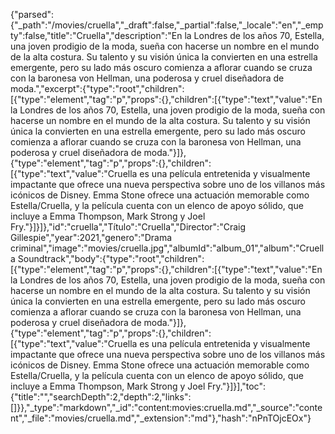 {"parsed":{"_path":"/movies/cruella","_draft":false,"_partial":false,"_locale":"en","_empty":false,"title":"Cruella","description":"En la Londres de los años 70, Estella, una joven prodigio de la moda, sueña con hacerse un nombre en el mundo de la alta costura. Su talento y su visión única la convierten en una estrella emergente, pero su lado más oscuro comienza a aflorar cuando se cruza con la baronesa von Hellman, una poderosa y cruel diseñadora de moda.","excerpt":{"type":"root","children":[{"type":"element","tag":"p","props":{},"children":[{"type":"text","value":"En la Londres de los años 70, Estella, una joven prodigio de la moda, sueña con hacerse un nombre en el mundo de la alta costura. Su talento y su visión única la convierten en una estrella emergente, pero su lado más oscuro comienza a aflorar cuando se cruza con la baronesa von Hellman, una poderosa y cruel diseñadora de moda."}]},{"type":"element","tag":"p","props":{},"children":[{"type":"text","value":"Cruella es una película entretenida y visualmente impactante que ofrece una nueva perspectiva sobre uno de los villanos más icónicos de Disney. Emma Stone ofrece una actuación memorable como Estella/Cruella, y la película cuenta con un elenco de apoyo sólido, que incluye a Emma Thompson, Mark Strong y Joel Fry."}]}]},"id":"cruella","Título":"Cruella","Director":"Craig Gillespie","year":2021,"genero":"Drama criminal","image":"movies/cruella.jpg","albumId":"album_01","album":"Cruella Soundtrack","body":{"type":"root","children":[{"type":"element","tag":"p","props":{},"children":[{"type":"text","value":"En la Londres de los años 70, Estella, una joven prodigio de la moda, sueña con hacerse un nombre en el mundo de la alta costura. Su talento y su visión única la convierten en una estrella emergente, pero su lado más oscuro comienza a aflorar cuando se cruza con la baronesa von Hellman, una poderosa y cruel diseñadora de moda."}]},{"type":"element","tag":"p","props":{},"children":[{"type":"text","value":"Cruella es una película entretenida y visualmente impactante que ofrece una nueva perspectiva sobre uno de los villanos más icónicos de Disney. Emma Stone ofrece una actuación memorable como Estella/Cruella, y la película cuenta con un elenco de apoyo sólido, que incluye a Emma Thompson, Mark Strong y Joel Fry."}]}],"toc":{"title":"","searchDepth":2,"depth":2,"links":[]}},"_type":"markdown","_id":"content:movies:cruella.md","_source":"content","_file":"movies/cruella.md","_extension":"md"},"hash":"nPnTOjcEOx"}